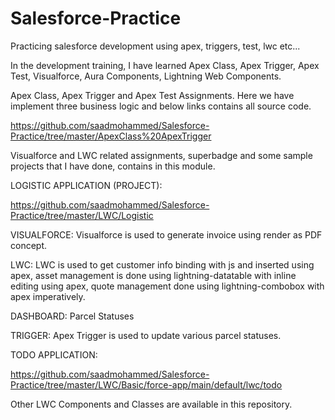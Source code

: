# Salesforce-Practice
Practicing salesforce development using apex, triggers, test, lwc etc... 

In the development training, I have learned Apex Class, Apex Trigger, Apex Test, Visualforce, Aura Components, Lightning Web Components.

Apex Class, Apex Trigger and Apex Test Assignments.
Here we have implement three business logic and below links contains all source code.

https://github.com/saadmohammed/Salesforce-Practice/tree/master/ApexClass%20ApexTrigger

Visualforce and LWC related assignments, superbadge and some sample projects that I have done, contains in this module.

LOGISTIC APPLICATION (PROJECT):

https://github.com/saadmohammed/Salesforce-Practice/tree/master/LWC/Logistic

  VISUALFORCE:
    Visualforce is used to generate invoice using render as PDF concept.

  LWC:
    LWC is used to get customer info binding with js and inserted using apex, asset management is done using lightning-datatable with inline editing using apex, quote management       done using lightning-combobox with apex imperatively.

  DASHBOARD:
    Parcel Statuses
  
  TRIGGER:
    Apex Trigger is used to update various parcel statuses.

TODO APPLICATION:

https://github.com/saadmohammed/Salesforce-Practice/tree/master/LWC/Basic/force-app/main/default/lwc/todo

Other LWC Components and Classes are available in this repository.
 
